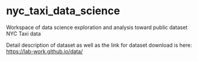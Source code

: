 # nyc_taxi_data_science
Workspace of data science exploration and analysis toward public dataset NYC Taxi data

Detail description of dataset as well as the link for dataset download is here: https://lab-work.github.io/data/
